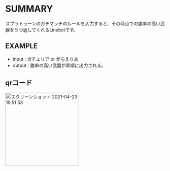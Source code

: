# SUMMARY
スプラトゥーンのガチマッチのルールを入力すると、その時点での勝率の高い武器を５つ返してくれるLinebotです。

## EXAMPLE
- input : ガチエリア or がちえりあ
- output : 勝率の高い武器が昇順に出力される。

## qrコード


<img width="230" alt="スクリーンショット 2021-04-23 19 51 53" src="https://user-images.githubusercontent.com/75968942/115861579-e7a9fd80-a46d-11eb-92be-ececcdeb5790.png">
